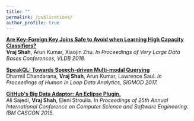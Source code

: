 ```yaml
---
title: ""
permalink: /publications/
author_profile: true
---
```


<b>[Are Key-Foreign Key Joins Safe to Avoid when Learning High Capacity Classifiers?](https://adalabucsd.github.io/papers/2018_Hamlet_VLDB.pdf)</b> <br>
<b>Vraj Shah</b>, Arun Kumar, Xiaojin Zhu. <i> In Proceedings of Very Large Data Bases Conferences, VLDB 2018.</i>

<b>[SpeakQL: Towards Speech-driven Multi-modal Querying](https://adalabucsd.github.io/papers/2017_SpeakQL_HILDA.pdf)</b> <br>
Dharmil Chandarana, <b>Vraj Shah</b>, Arun Kumar, Lawrence Saul.<i> In Proceedings of Human In Loop Data Analytics, SIGMOD 2017.</i>

<b>[GitHub's Big Data Adaptor: An Eclipse Plugin.](https://dl.acm.org/citation.cfm?id=2886490)</b> <br>
Ali Sajedi, <b>Vraj Shah</b>, Eleni Stroulia. <i>In Proceedings of 25th Annual International Conference on Computer Science and Software Engineering. IBM CASCON 2015.</i>


